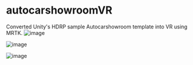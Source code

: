 # autocarshowroomVR

Converted Unity's HDRP sample Autocarshowroom template into VR using MRTK.
![image](https://github.com/himanchalsharmaa/autocarshowroomVR/assets/95272385/12e24413-5b10-4bff-990a-c1ced197e352)

![image](https://github.com/himanchalsharmaa/autocarshowroomVR/assets/95272385/3de3e699-e609-445a-bde0-6b632180df3e)

![image](https://github.com/himanchalsharmaa/autocarshowroomVR/assets/95272385/14aa3383-9c36-4421-bacd-2e11da3dc5be)
